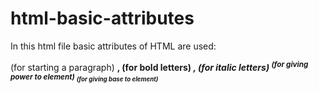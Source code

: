 # html-basic-attributes
In this html file basic attributes of HTML are used:
<p></p> (for starting a paragraph)
<b>, <strong> (for bold letters)
<i>, <em> (for italic letters)
<sup> (for giving power to element)
<sub> (for giving base to element)
